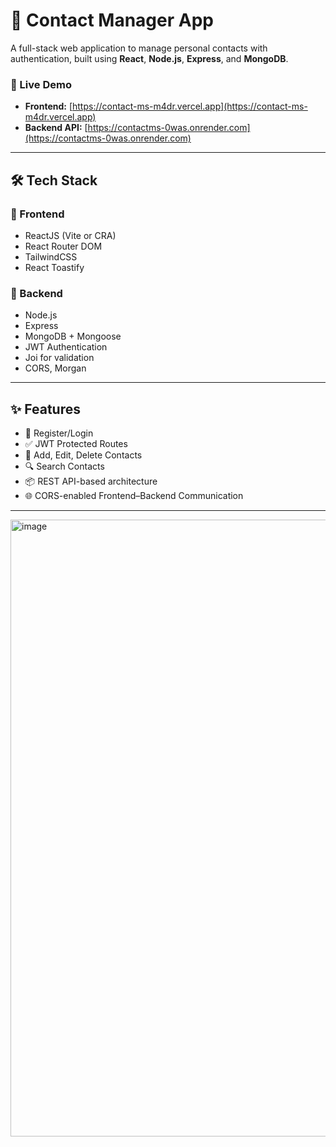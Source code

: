 # 📇 Contact Manager App

A full-stack web application to manage personal contacts with authentication, built using **React**, **Node.js**, **Express**, and **MongoDB**.

### 🚀 Live Demo

* **Frontend:** [https://contact-ms-m4dr.vercel.app](https://contact-ms-m4dr.vercel.app)
* **Backend API:** [https://contactms-0was.onrender.com](https://contactms-0was.onrender.com)

---

## 🛠 Tech Stack

### 🔹 Frontend

* ReactJS (Vite or CRA)
* React Router DOM
* TailwindCSS
* React Toastify

### 🔹 Backend

* Node.js
* Express
* MongoDB + Mongoose
* JWT Authentication
* Joi for validation
* CORS, Morgan

---

## ✨ Features

* 🔐 Register/Login
* ✅ JWT Protected Routes
* 📇 Add, Edit, Delete Contacts
* 🔍 Search Contacts
* 📦 REST API-based architecture
* 🌐 CORS-enabled Frontend–Backend Communication

---
<img width="1905" height="987" alt="image" src="https://github.com/user-attachments/assets/22d0849d-6a32-4d41-96d9-a5b2406e720c" />


